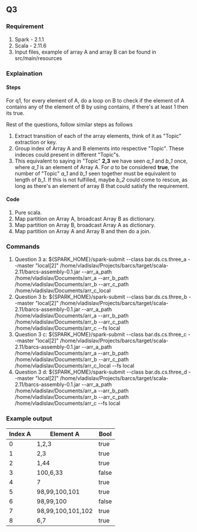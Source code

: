 
## Q3

### Requirement
1. Spark - 2.1.1
2. Scala - 2.11.6
3. Input files, example of array A and array B can be found in src/main/resources

### Explaination

#### Steps
For q1, for every element of A, do a loop on B to check if the element of A 
contains any of the element of B by using contains, if there's at least 1 then its true.

Rest of the questions, follow similar steps as follows
1. Extract transition of each of the array elements, think of it as "Topic" extraction or key.
2. Group index of Array A and B elements into respective "Topic". These indeces could present in different "Topic"s.
3. This equivalent to saying in "Topic" **2,3** we have seen *a_1* and *b_1* once, where *a_1* is an element of Array A. 
For *a* to be considered **true**, the number of "Topic" *a_1* and *b_1* seen together must be equivalent to length of 
*b_1*. If this is not fulfilled, maybe *b_2* could come to rescue, as long as there's an element of array B that could 
satisfy the requirement.


#### Code
1. Pure scala.
2. Map partition on Array A, broadcast Array B as dictionary.
3. Map partition on Array B, broadcast Array A as dictionary.
4. Map partition on Array A and Array B and then do a join.

### Commands
1. Question 3 a: ${SPARK_HOME}/spark-submit --class bar.ds.cs.three_a --master "local[2]" /home/vladislav/Projects/barcs/target/scala-2.11/barcs-assembly-0.1.jar --arr_a_path /home/vladislav/Documents/arr_a --arr_b_path /home/vladislav/Documents/arr_b --arr_c_path /home/vladislav/Documents/arr_c_local
2. Question 3 b: ${SPARK_HOME}/spark-submit --class bar.ds.cs.three_b --master "local[2]" /home/vladislav/Projects/barcs/target/scala-2.11/barcs-assembly-0.1.jar --arr_a_path /home/vladislav/Documents/arr_a --arr_b_path /home/vladislav/Documents/arr_b --arr_c_path /home/vladislav/Documents/arr_c --fs local
3. Question 3 c: ${SPARK_HOME}/spark-submit --class bar.ds.cs.three_c --master "local[2]" /home/vladislav/Projects/barcs/target/scala-2.11/barcs-assembly-0.1.jar --arr_a_path /home/vladislav/Documents/arr_a --arr_b_path /home/vladislav/Documents/arr_b --arr_c_path /home/vladislav/Documents/arr_c_local --fs local
4. Question 3 d: ${SPARK_HOME}/spark-submit --class bar.ds.cs.three_d --master "local[2]" /home/vladislav/Projects/barcs/target/scala-2.11/barcs-assembly-0.1.jar --arr_a_path /home/vladislav/Documents/arr_a --arr_b_path /home/vladislav/Documents/arr_b --arr_c_path /home/vladislav/Documents/arr_c --fs local

### Example output
|Index A|Element A|Bool|
|---|---|---|
| 0  | 1,2,3  | true  |
| 1 | 2,3  | true  |
| 2 | 1,44  | true  |
| 3 | 100,6,33  | false   |
| 4 | 7  | true  |
| 5 | 98,99,100,101  | true  |
| 6 | 98,99,100  |false   |
| 7 | 98,99,100,101,102  | true  |
| 8 | 6,7  | true  |

